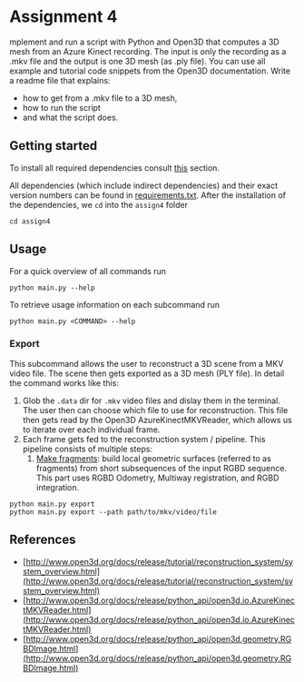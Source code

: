 # Assignment 4

mplement and run a script with Python and Open3D that computes a 3D mesh from an Azure Kinect recording. The input is
only the recording as a .mkv file and the output is one 3D mesh (as .ply file). You can use all example and tutorial
code snippets from the Open3D documentation. Write a readme file that explains:

- how to get from a .mkv file to a 3D mesh,
- how to run the script
- and what the script does.

## Getting started

To install all required dependencies consult [this](../README.md#setup) section.

All dependencies (which include indirect dependencies) and their exact version numbers can be found in
[requirements.txt](../requirements.txt). After the installation of the dependencies, we `cd` into the `assign4` folder

```shell
cd assign4
```

## Usage

For a quick overview of all commands run

```shell
python main.py --help
```

To retrieve usage information on each subcommand run

```shell
python main.py <COMMAND> --help
```

### Export

This subcommand allows the user to reconstruct a 3D scene from a MKV video file. The scene then gets exported as a 3D
mesh (PLY file). In detail the command works like this:

1. Glob the `.data` dir for `.mkv` video files and dislay them in the terminal. The user then can choose which file to
   use for reconstruction. This file then gets read by the Open3D AzureKinectMKVReader, which allows us to iterate over
   each individual frame.
2. Each frame gets fed to the reconstruction system / pipeline. This pipeline consists of multiple steps:
   1. [Make fragments](http://www.open3d.org/docs/release/tutorial/reconstruction_system/make_fragments.html#reconstruction-system-make-fragments):
      build local geometric surfaces (referred to as fragments) from short subsequences of the input RGBD sequence. This
      part uses RGBD Odometry, Multiway registration, and RGBD integration.

```shell
python main.py export
python main.py export --path path/to/mkv/video/file
```

## References

- [http://www.open3d.org/docs/release/tutorial/reconstruction_system/system_overview.html](http://www.open3d.org/docs/release/tutorial/reconstruction_system/system_overview.html)
- [http://www.open3d.org/docs/release/python_api/open3d.io.AzureKinectMKVReader.html](http://www.open3d.org/docs/release/python_api/open3d.io.AzureKinectMKVReader.html)
- [http://www.open3d.org/docs/release/python_api/open3d.geometry.RGBDImage.html](http://www.open3d.org/docs/release/python_api/open3d.geometry.RGBDImage.html)